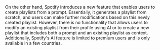 On the other hand, Spotify introduces a new feature that enables users to create playlists from a prompt. Essentially, it generates a playlist from scratch, and users can make further modifications based on this newly created playlist. However, there is no functionality that allows users to modify an existing playlist from their profile using AI or to create a new playlist that includes both a prompt and an existing playlist as context. Additionally, Spotify's AI feature is limited to premium users and is only available in a few countries.
